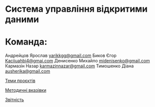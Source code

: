 # Система управління відкритими даними

# Команда:
Андрейцов Ярослав  yarikkgg@gmail.com
Биков Єгор         Kaciiuahbi4@gmai.com
Денисенко Михайло  midenisenko@gmail.com
Кармазін Назар     karmazinnazar@gmail.com
Тимошенко Діана    ausherika@gmail.com


[Теми проєктів](./guidelines/themes.md)

[Методичні вказівки](./guidelines/guidelines.md)

[Звітність](https://docs.google.com/spreadsheets/d/1ePb9OBB7ox0E5-GAh2r6ZU3j--PpAROCUfqzA17kL20/edit?usp=sharing)
